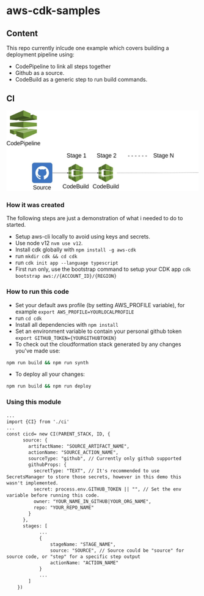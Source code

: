 # aws-cdk-samples

## Content

This repo currently inlcude one example which covers building a deployment pipeline using:

- CodePipeline to link all steps together
- Github as a source.
- CodeBuild as a generic step to run build commands.

## CI

![CI Diagram](cdk/assets/ci.jpeg)

### How it was created

The following steps are just a demonstration of what i needed to do to started.

- Setup aws-cli locally to avoid using keys and secrets.
- Use node v12 `nvm use v12`.
- Install cdk globally with `npm install -g aws-cdk`
- run `mkdir cdk && cd cdk`
- run `cdk init app --language typescript`
- First run only, use the bootstrap command to setup your CDK app `cdk bootstrap aws://{ACCOUNT_ID}/{REGION}`

### How to run this code

- Set your default aws profile (by setting AWS_PROFILE variable), for example `export AWS_PROFILE=YOURLOCALPROFILE`
- run `cd cdk`
- Install all dependencies with `npm install`
- Set an environment variable to contain your personal github token `export GITHUB_TOKEN={YOURGITHUBTOKEN}`
- To check out the cloudformation stack generated by any changes you've made use:

```bash
npm run build && npm run synth
```

- To deploy all your changes:

```bash
npm run build && npm run deploy
```

### Using this module

```nodejs
...
import {CI} from './ci'
...
const cicd= new CI(PARENT_STACK, ID, {
      source: {
        artifactName: "SOURCE_ARTIFACT_NAME",
        actionName: "SOURCE_ACTION_NAME",
        sourceType: "github", // Currently only github supported
        githubProps: {
          secretType: "TEXT", // It's recommended to use SecretsManager to store those secrets, however in this demo this wasn't implemented.
          secret: process.env.GITHUB_TOKEN || "", // Set the env variable before running this code.
          owner: "YOUR_NAME_IN_GITHUB|YOUR_ORG_NAME",
          repo: "YOUR_REPO_NAME"
        }
      },
      stages: [
            ...
            {
                stageName: "STAGE_NAME",
                source: "SOURCE", // Source could be "source" for source code, or "step" for a specific step output
                actionName: "ACTION_NAME"
            }
            ...
        ]
    })
```
